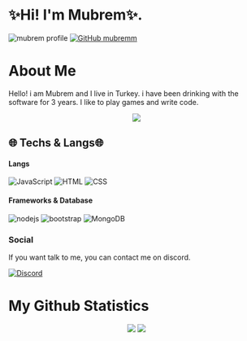 # ✨Hi! I'm Mubrem✨.

![mubrem profile](https://komarev.com/ghpvc/?username=mubremm&color=blueviolet)
[![GitHub mubremm](https://img.shields.io/github/followers/mubremm?label=follower&style=social)](https://github.com/mubremm)&nbsp;

# About Me
Hello! i am Mubrem and I live in Turkey. i have been drinking with the software for 3 years. I like to play games and write code.

<div align="center">
   <a href="https://discord.com/users/937421302954864693" target="_blank">
      <img src="[![Discord Presence](https://lanyard.cnrad.dev/api/937421302954864693)](https://discord.com/users/937421302954864693)?bg=111111">
   </a>
</div>

## 🌐 Techs & Langs🌐
#### Langs
![JavaScript](https://img.shields.io/badge/JavaScript-323330?style=for-the-badge&logo=javascript&logoColor=F7DF1E) ![HTML](https://img.shields.io/badge/HTML5-E34F26?style=for-the-badge&logo=html5&logoColor=white) ![CSS](https://img.shields.io/badge/CSS3-1572B6?style=for-the-badge&logo=css3&logoColor=white)
#### Frameworks & Database
![nodejs](https://img.shields.io/badge/Node.js-339933?style=for-the-badge&logo=nodedotjs&logoColor=white) ![bootstrap](https://img.shields.io/badge/Bootstrap-563D7C?style=for-the-badge&logo=bootstrap&logoColor=white) ![MongoDB](https://img.shields.io/badge/MongoDB-4EA94B?style=for-the-badge&logo=mongodb&logoColor=white)

### Social
If you want talk to me, you can contact me on discord.

[![Discord](https://img.shields.io/badge/Discord-7289DA?style=for-the-badge&logo=discord&logoColor=white)](https://discord.com/users/937421302954864693)

  # My Github Statistics
<p align="center">
  <a href="https://github.com/mubremm/" target="_blank"><img src="https://github-readme-stats.vercel.app/api/top-langs/?username=mubremm&langs_count=10&custom_title=Most+Used+Languages&bg_color=171a1f&text_color=fff&icon_color=ff0000&hide_border=true&title_color=ff0000"/></a>
  <a href="https://github.com/mubremm/" target="_blank"><img src="https://github-readme-stats.vercel.app/api?username=mubremm&show_icons=true&border_radius=10px&title_color=ff0000&hide_border=true&bg_color=171a1f&text_color=fff&icon_color=ff0000&custom_title=mubremm%27s+Github+Statistics"/></a>
</p>
